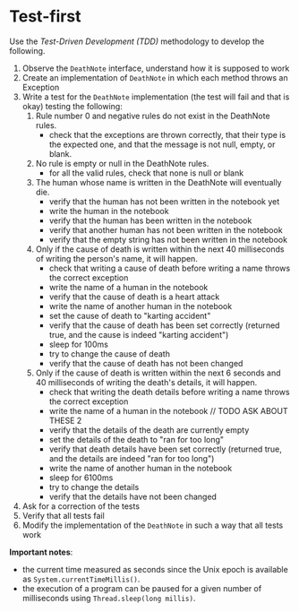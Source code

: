 # Test-first

Use the *Test-Driven Development (TDD)* methodology to develop the following.

1. Observe the `DeathNote` interface, understand how it is supposed to work
2. Create an implementation of `DeathNote` in which each method throws an Exception
3. Write a test for the `DeathNote` implementation (the test will fail and that is okay) testing the following:
   1. Rule number 0 and negative rules do not exist in the DeathNote rules.
      * check that the exceptions are thrown correctly, that their type is the expected one, and that the message is not null, empty, or blank.
   2. No rule is empty or null in the DeathNote rules.
      * for all the valid rules, check that none is null or blank
   3. The human whose name is written in the DeathNote will eventually die.
      * verify that the human has not been written in the notebook yet
      * write the human in the notebook
      * verify that the human has been written in the notebook
      * verify that another human has not been written in the notebook
      * verify that the empty string has not been written in the notebook
   4. Only if the cause of death is written within the next 40 milliseconds of writing the person's name, it will happen.
      * check that writing a cause of death before writing a name throws the correct exception
      * write the name of a human in the notebook
      * verify that the cause of death is a heart attack
      * write the name of another human in the notebook
      * set the cause of death to "karting accident"
      * verify that the cause of death has been set correctly (returned true, and the cause is indeed "karting accident")
      * sleep for 100ms
      * try to change the cause of death 
      * verify that the cause of death has not been changed
   5. Only if the cause of death is written within the next 6 seconds and 40 milliseconds of writing the death's details, it will happen.
      * check that writing the death details before writing a name throws the correct exception
      * write the name of a human in the notebook // TODO ASK ABOUT THESE 2 
      * verify that the details of the death are currently empty
      * set the details of the death to "ran for too long"
      * verify that death details have been set correctly (returned true, and the details are indeed "ran for too long")
      * write the name of another human in the notebook
      * sleep for 6100ms
      * try to change the details
      * verify that the details have not been changed
4. Ask for a correction of the tests
5. Verify that all tests fail
6. Modify the implementation of the `DeathNote` in such a way that all tests work

**Important notes**:
* the current time measured as seconds since the Unix epoch is available as `System.currentTimeMillis()`.
* the execution of a program can be paused for a given number of milliseconds using `Thread.sleep(long millis)`.
